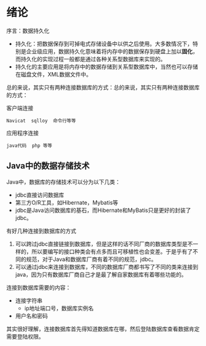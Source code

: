 
# 绪论

序言：数据持久化

- 持久化：把数据保存到可掉电式存储设备中以供之后使用。大多数情况下，特别是企业级应用，数据持久化意味着将内存中的数据保存到硬盘上加以**固化**，而持久化的实现过程一般都是通过各种关系型数据库来实现的。
- 持久化的主要应用是将内存中的数据存储到关系型数据库中，当然也可以存储在磁盘文件，XML数据文件中。

总的来说，其实只有两种连接数据库的方式：总的来说，其实只有两种连接数据库的方式：

客户端连接

    Navicat  sqlloy  命令行等等
应用程序连接

    java代码  php 等等


## Java中的数据存储技术

Java中，数据库的存储技术可以分为以下几类：

 - jdbc直接访问数据库
 - 第三方O/R工具，如Hibernate，Mybatis等
 - jdbc是Java访问数据库的基石，而Hibernate和MyBatis只是更好的封装了jdbc。

有好几种连接到数据库的方式
 1. 可以跨过jdbc直接链接到数据库，但是这样的话不同厂商的数据库类型是不一样的，所以要编写的接口种类会有点多而且可移植性也会变差。于是乎有了不同的规范，对于Java和数据库厂商有着不同的规范，jdbc。
 2. 可以通过jdbc来连接到数据库，不同的数据库厂商都书写了不同的类来连接到java，因为只有数据库厂商自己才是最了解自家数据库有着哪些功能的。

连接到数据库需要的内容：

 - 连接字符串
   - ip地址端口号，数据库实例名 
 - 用户名和密码

其实很好理解，连接数据库首先得知道数据库在哪，然后登陆数据库查看数据肯定需要登陆权限。   


